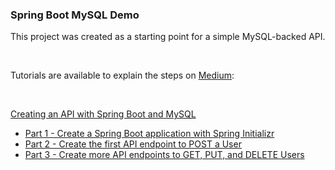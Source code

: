 ### Spring Boot MySQL Demo

This project was created as a starting point for a simple MySQL-backed API.

<br />

Tutorials are available to explain the steps on [Medium](https://medium.com/@adamzink):

<br />

[Creating an API with Spring Boot and MySQL](https://medium.com/@adamzink/creating-an-api-with-spring-boot-and-mysql-bb14fa230dad)

* [Part 1 - Create a Spring Boot application with Spring Initializr](https://medium.com/@adamzink/creating-an-api-with-spring-boot-and-mysql-part-1-4c5544a2a202)
* [Part 2 - Create the first API endpoint to POST a User](https://medium.com/@adamzink/creating-an-api-with-spring-boot-and-mysql-part-2-1b3f5740c7bf)
* [Part 3 - Create more API endpoints to GET, PUT, and DELETE Users](https://medium.com/@adamzink/creating-an-api-with-spring-boot-and-mysql-part-3-f1b5ef9334c0)
